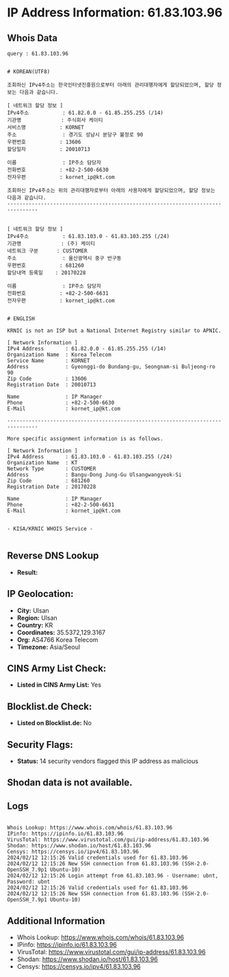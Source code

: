 # IP Address Information: 61.83.103.96

## Whois Data
```
query : 61.83.103.96


# KOREAN(UTF8)

조회하신 IPv4주소는 한국인터넷진흥원으로부터 아래의 관리대행자에게 할당되었으며, 할당 정보는 다음과 같습니다.

[ 네트워크 할당 정보 ]
IPv4주소           : 61.82.0.0 - 61.85.255.255 (/14)
기관명             : 주식회사 케이티
서비스명           : KORNET
주소               : 경기도 성남시 분당구 불정로 90
우편번호           : 13606
할당일자           : 20010713

이름               : IP주소 담당자
전화번호           : +82-2-500-6630
전자우편           : kornet_ip@kt.com

조회하신 IPv4주소는 위의 관리대행자로부터 아래의 사용자에게 할당되었으며, 할당 정보는 다음과 같습니다.
--------------------------------------------------------------------------------


[ 네트워크 할당 정보 ]
IPv4주소           : 61.83.103.0 - 61.83.103.255 (/24)
기관명             : (주) 케이티
네트워크 구분      : CUSTOMER
주소               : 울산광역시 중구 반구동
우편번호           : 681260
할당내역 등록일    : 20170228

이름               : IP주소 담당자
전화번호           : +82-2-500-6631
전자우편           : kornet_ip@kt.com


# ENGLISH

KRNIC is not an ISP but a National Internet Registry similar to APNIC.

[ Network Information ]
IPv4 Address       : 61.82.0.0 - 61.85.255.255 (/14)
Organization Name  : Korea Telecom
Service Name       : KORNET
Address            : Gyeonggi-do Bundang-gu, Seongnam-si Buljeong-ro 90
Zip Code           : 13606
Registration Date  : 20010713

Name               : IP Manager
Phone              : +82-2-500-6630
E-Mail             : kornet_ip@kt.com

--------------------------------------------------------------------------------

More specific assignment information is as follows.

[ Network Information ]
IPv4 Address       : 61.83.103.0 - 61.83.103.255 (/24)
Organization Name  : KT
Network Type       : CUSTOMER
Address            : Bangu-Dong Jung-Gu Ulsangwangyeok-Si
Zip Code           : 681260
Registration Date  : 20170228

Name               : IP Manager
Phone              : +82-2-500-6631
E-Mail             : kornet_ip@kt.com


- KISA/KRNIC WHOIS Service -


```
## Reverse DNS Lookup
- **Result:** 

## IP Geolocation:
- **City:** Ulsan
- **Region:** Ulsan
- **Country:** KR
- **Coordinates:** 35.5372,129.3167
- **Org:** AS4766 Korea Telecom
- **Timezone:** Asia/Seoul

## CINS Army List Check:
- **Listed in CINS Army List:** 
Yes

## Blocklist.de Check:
- **Listed on Blocklist.de:** 
No

## Security Flags:
- **Status:** 14 security vendors flagged this IP address as malicious

## Shodan data is not available.

## Logs
```

Whois Lookup: https://www.whois.com/whois/61.83.103.96
IPinfo: https://ipinfo.io/61.83.103.96
VirusTotal: https://www.virustotal.com/gui/ip-address/61.83.103.96
Shodan: https://www.shodan.io/host/61.83.103.96
Censys: https://censys.io/ipv4/61.83.103.96
2024/02/12 12:15:26 Valid credentials used for 61.83.103.96
2024/02/12 12:15:26 New SSH connection from 61.83.103.96 (SSH-2.0-OpenSSH_7.9p1 Ubuntu-10)
2024/02/12 12:15:26 Login attempt from 61.83.103.96 - Username: ubnt, Password: ubnt
2024/02/12 12:15:26 Valid credentials used for 61.83.103.96
2024/02/12 12:15:26 New SSH connection from 61.83.103.96 (SSH-2.0-OpenSSH_7.9p1 Ubuntu-10)

```
## Additional Information
- Whois Lookup: https://www.whois.com/whois/61.83.103.96
- IPinfo: https://ipinfo.io/61.83.103.96
- VirusTotal: https://www.virustotal.com/gui/ip-address/61.83.103.96
- Shodan: https://www.shodan.io/host/61.83.103.96
- Censys: https://censys.io/ipv4/61.83.103.96

